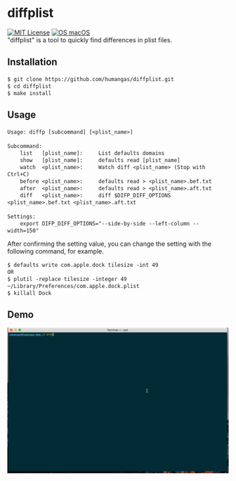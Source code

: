 # diffplist
[![MIT License](http://img.shields.io/badge/license-MIT-blue.svg?style=flat)](LICENSE)
[![OS macOS](https://img.shields.io/badge/OS-macOS-blue.svg)](OS)  
"diffplist" is a tool to quickly find differences in plist files.


## Installation
```
$ git clone https://github.com/humangas/diffplist.git
$ cd diffplist
$ make install 
```


## Usage
```
Usage: diffp [subcommand] [<plist_name>]

Subcommand:
    list   [plist_name]:     List defaults domains
    show   [plist_name]:     defaults read [plist_name]
    watch  <plist_name>:     Watch diff <plist_name> (Stop with Ctrl+C)
    before <plist_name>:     defaults read > <plist_name>.bef.txt
    after  <plist_name>:     defaults read > <plist_name>.aft.txt
    diff   <plist_name>:     diff $DIFP_DIFF_OPTIONS <plist_name>.bef.txt <plist_name>.aft.txt

Settings:
    export DIFP_DIFF_OPTIONS="--side-by-side --left-column --width=150"

```

After confirming the setting value, you can change the setting with the following command, for example.
```
$ defaults write com.apple.dock tilesize -int 49
OR
$ plutil -replace tilesize -integer 49 ~/Library/Preferences/com.apple.dock.plist
$ killall Dock
```

## Demo
![](diffplist.gif)
